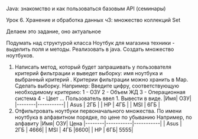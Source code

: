 ﻿Java: знакомство и как пользоваться базовым API (семинары)

Урок 6. Хранение и обработка данных ч3: множество коллекций Set

Делаем это задание, оно актуальное

Подумать над структурой класса Ноутбук для магазина техники - выделить поля и методы. Реализовать в java.
Создать множество ноутбуков.
1. Написать метод, который будет запрашивать у пользователя критерий фильтрации и выведет выборку: имя ноутбука и выбранный критерий . Критерии фильтрации можно хранить в Map.
Сделать выборку.
Например:
Введите цифру, соответствующую необходимому критерию:
1 - ОЗУ
2 - Объем ЖД
3 - Операционная система
4 - Цвет …
Пользователь ввел 1. Вывести в виде.
|Имя| ОЗУ|
|--------|-----------|
| Asus | 2ГБ |
| HP | 4ГБ |
| MSI | 6ГБ |
2. Отфильтровать ноутбуки первоначального множества. По имени ноутбука в алфавитном порядке, по цене по убыванию
Например, по алфавиту
|Имя| ОЗУ| Цена
|--------|-----------|-----------|
| Asus | 2ГБ | 4666|
| MSI | 4ГБ |6600|
| HP | 6ГБ| 5555|